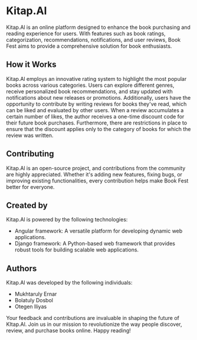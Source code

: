 # Kitap.Al

Kitap.Al is an online platform designed to enhance the book purchasing and reading experience for users. With features such as book ratings, categorization, recommendations, notifications, and user reviews, Book Fest aims to provide a comprehensive solution for book enthusiasts.

## How it Works

Kitap.Al employs an innovative rating system to highlight the most popular books across various categories. Users can explore different genres, receive personalized book recommendations, and stay updated with notifications about new releases or promotions. Additionally, users have the opportunity to contribute by writing reviews for books they've read, which can be liked and evaluated by other users. When a review accumulates a certain number of likes, the author receives a one-time discount code for their future book purchases. Furthermore, there are restrictions in place to ensure that the discount applies only to the category of books for which the review was written.

## Contributing

Kitap.Al is an open-source project, and contributions from the community are highly appreciated. Whether it's adding new features, fixing bugs, or improving existing functionalities, every contribution helps make Book Fest better for everyone.

## Created by

Kitap.Al is powered by the following technologies:

- Angular framework: A versatile platform for developing dynamic web applications.
- Django framework: A Python-based web framework that provides robust tools for building scalable web applications.

## Authors

Kitap.Al was developed by the following individuals:

- Mukhtaruly Ernar
- Bolatuly Dosbol
- Otegen Iliyas

Your feedback and contributions are invaluable in shaping the future of KItap.Al. Join us in our mission to revolutionize the way people discover, review, and purchase books online. Happy reading!

